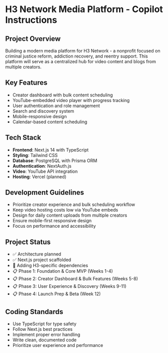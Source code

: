 # H3 Network Media Platform - Copilot Instructions

## Project Overview
Building a modern media platform for H3 Network - a nonprofit focused on criminal justice reform, addiction recovery, and reentry support. This platform will serve as a centralized hub for video content and blogs from multiple creators.

## Key Features
- Creator dashboard with bulk content scheduling
- YouTube-embedded video player with progress tracking
- User authentication and role management
- Search and discovery system
- Mobile-responsive design
- Calendar-based content scheduling

## Tech Stack
- **Frontend**: Next.js 14 with TypeScript
- **Styling**: Tailwind CSS
- **Database**: PostgreSQL with Prisma ORM
- **Authentication**: NextAuth.js
- **Video**: YouTube API integration
- **Hosting**: Vercel (planned)

## Development Guidelines
- Prioritize creator experience and bulk scheduling workflow
- Keep video hosting costs low via YouTube embeds
- Design for daily content uploads from multiple creators
- Ensure mobile-first responsive design
- Focus on performance and accessibility

## Project Status
- ✅ Architecture planned
- ✅ Next.js project scaffolded
- 🔄 Adding H3-specific dependencies
- 📋 Phase 1: Foundation & Core MVP (Weeks 1-4)
- 📋 Phase 2: Creator Dashboard & Bulk Features (Weeks 5-8)
- 📋 Phase 3: User Experience & Discovery (Weeks 9-11)
- 📋 Phase 4: Launch Prep & Beta (Week 12)

## Coding Standards
- Use TypeScript for type safety
- Follow Next.js best practices
- Implement proper error handling
- Write clean, documented code
- Prioritize user experience and performance